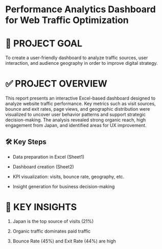 
# **Performance Analytics Dashboard for Web Traffic Optimization**

# 🎯 PROJECT GOAL

To create a user-friendly dashboard to analyze traffic sources, user interaction, and audience geography in order to improve digital strategy.

# ✅ PROJECT OVERVIEW

This report presents an interactive Excel-based dashboard designed to analyze website traffic performance. Key metrics such as visit sources, bounce and exit rates, page views, and geographic distribution were visualized to uncover user behavior patterns and support strategic decision-making. The analysis revealed strong organic reach, high engagement from Japan, and identified areas for UX improvement.

## 🛠 **Key Steps**

- Data preparation in Excel (Sheet1)

- Dashboard creation (Sheet2)

- KPI visualization: visits, bounce rate, geography, etc.

- Insight generation for business decision-making

# **🚀** KEY INSIGHTS

1. Japan is the top source of visits (21%)
     
2. Organic traffic dominates paid traffic

3. Bounce Rate (45%) and Exit Rate (44%) are high

